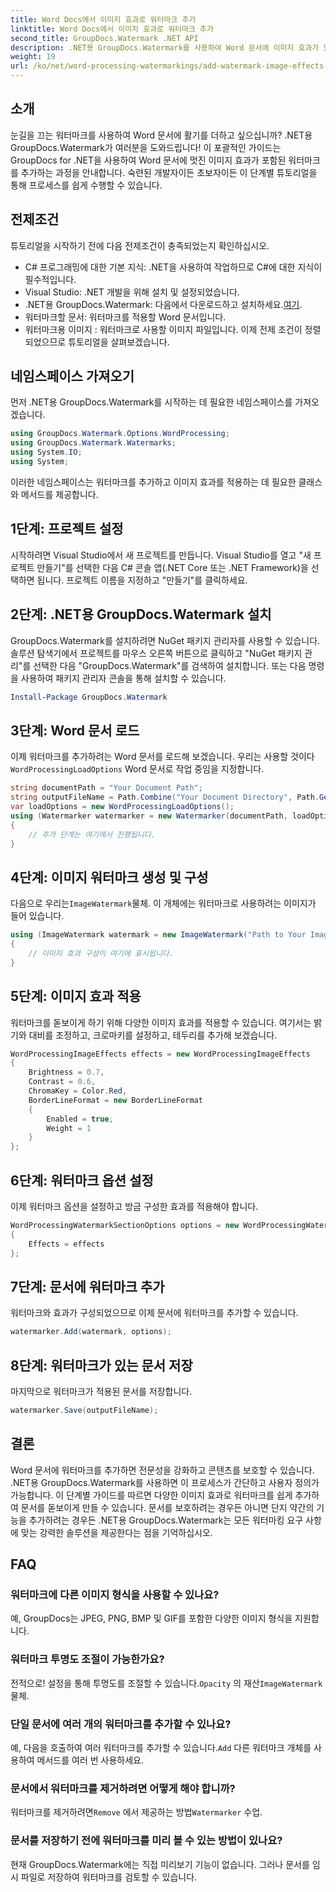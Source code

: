 ```yaml
---
title: Word Docs에서 이미지 효과로 워터마크 추가
linktitle: Word Docs에서 이미지 효과로 워터마크 추가
second_title: GroupDocs.Watermark .NET API
description: .NET용 GroupDocs.Watermark를 사용하여 Word 문서에 이미지 효과가 있는 워터마크를 추가하는 방법을 알아보세요. 놀라운 결과를 얻으려면 단계별 가이드를 따르십시오.
weight: 19
url: /ko/net/word-processing-watermarkings/add-watermark-image-effects-word-docs/
---
```

## 소개
눈길을 끄는 워터마크를 사용하여 Word 문서에 활기를 더하고 싶으십니까? .NET용 GroupDocs.Watermark가 여러분을 도와드립니다! 이 포괄적인 가이드는 GroupDocs for .NET을 사용하여 Word 문서에 멋진 이미지 효과가 포함된 워터마크를 추가하는 과정을 안내합니다. 숙련된 개발자이든 초보자이든 이 단계별 튜토리얼을 통해 프로세스를 쉽게 수행할 수 있습니다.
## 전제조건
튜토리얼을 시작하기 전에 다음 전제조건이 충족되었는지 확인하십시오.
- C# 프로그래밍에 대한 기본 지식: .NET을 사용하여 작업하므로 C#에 대한 지식이 필수적입니다.
- Visual Studio: .NET 개발을 위해 설치 및 설정되었습니다.
-  .NET용 GroupDocs.Watermark: 다음에서 다운로드하고 설치하세요.[여기](https://releases.groupdocs.com/Watermark/net/).
- 워터마크할 문서: 워터마크를 적용할 Word 문서입니다.
- 워터마크용 이미지 : 워터마크로 사용할 이미지 파일입니다.
이제 전제 조건이 정렬되었으므로 튜토리얼을 살펴보겠습니다.
## 네임스페이스 가져오기
먼저 .NET용 GroupDocs.Watermark를 시작하는 데 필요한 네임스페이스를 가져오겠습니다.
```csharp
using GroupDocs.Watermark.Options.WordProcessing;
using GroupDocs.Watermark.Watermarks;
using System.IO;
using System;
```
이러한 네임스페이스는 워터마크를 추가하고 이미지 효과를 적용하는 데 필요한 클래스와 메서드를 제공합니다.
## 1단계: 프로젝트 설정
시작하려면 Visual Studio에서 새 프로젝트를 만듭니다. Visual Studio를 열고 "새 프로젝트 만들기"를 선택한 다음 C# 콘솔 앱(.NET Core 또는 .NET Framework)을 선택하면 됩니다. 프로젝트 이름을 지정하고 "만들기"를 클릭하세요.
## 2단계: .NET용 GroupDocs.Watermark 설치
GroupDocs.Watermark를 설치하려면 NuGet 패키지 관리자를 사용할 수 있습니다. 솔루션 탐색기에서 프로젝트를 마우스 오른쪽 버튼으로 클릭하고 "NuGet 패키지 관리"를 선택한 다음 "GroupDocs.Watermark"를 검색하여 설치합니다.
또는 다음 명령을 사용하여 패키지 관리자 콘솔을 통해 설치할 수 있습니다.
```powershell
Install-Package GroupDocs.Watermark
```
## 3단계: Word 문서 로드
 이제 워터마크를 추가하려는 Word 문서를 로드해 보겠습니다. 우리는 사용할 것이다`WordProcessingLoadOptions` Word 문서로 작업 중임을 지정합니다.
```csharp
string documentPath = "Your Document Path";
string outputFileName = Path.Combine("Your Document Directory", Path.GetFileName(documentPath));
var loadOptions = new WordProcessingLoadOptions();
using (Watermarker watermarker = new Watermarker(documentPath, loadOptions))
{
    // 추가 단계는 여기에서 진행됩니다.
}
```
## 4단계: 이미지 워터마크 생성 및 구성
 다음으로 우리는`ImageWatermark`물체. 이 개체에는 워터마크로 사용하려는 이미지가 들어 있습니다.
```csharp
using (ImageWatermark watermark = new ImageWatermark("Path to Your Image"))
{
    // 이미지 효과 구성이 여기에 표시됩니다.
}
```
## 5단계: 이미지 효과 적용
워터마크를 돋보이게 하기 위해 다양한 이미지 효과를 적용할 수 있습니다. 여기서는 밝기와 대비를 조정하고, 크로마키를 설정하고, 테두리를 추가해 보겠습니다.
```csharp
WordProcessingImageEffects effects = new WordProcessingImageEffects
{
    Brightness = 0.7,
    Contrast = 0.6,
    ChromaKey = Color.Red,
    BorderLineFormat = new BorderLineFormat
    {
        Enabled = true,
        Weight = 1
    }
};
```
## 6단계: 워터마크 옵션 설정
이제 워터마크 옵션을 설정하고 방금 구성한 효과를 적용해야 합니다.
```csharp
WordProcessingWatermarkSectionOptions options = new WordProcessingWatermarkSectionOptions
{
    Effects = effects
};
```
## 7단계: 문서에 워터마크 추가
워터마크와 효과가 구성되었으므로 이제 문서에 워터마크를 추가할 수 있습니다.
```csharp
watermarker.Add(watermark, options);
```
## 8단계: 워터마크가 있는 문서 저장
마지막으로 워터마크가 적용된 문서를 저장합니다. 
```csharp
watermarker.Save(outputFileName);
```
## 결론
Word 문서에 워터마크를 추가하면 전문성을 강화하고 콘텐츠를 보호할 수 있습니다. .NET용 GroupDocs.Watermark를 사용하면 이 프로세스가 간단하고 사용자 정의가 가능합니다. 이 단계별 가이드를 따르면 다양한 이미지 효과로 워터마크를 쉽게 추가하여 문서를 돋보이게 만들 수 있습니다. 
문서를 보호하려는 경우든 아니면 단지 약간의 기능을 추가하려는 경우든 .NET용 GroupDocs.Watermark는 모든 워터마킹 요구 사항에 맞는 강력한 솔루션을 제공한다는 점을 기억하십시오. 
## FAQ
### 워터마크에 다른 이미지 형식을 사용할 수 있나요?
예, GroupDocs는 JPEG, PNG, BMP 및 GIF를 포함한 다양한 이미지 형식을 지원합니다.
### 워터마크 투명도 조절이 가능한가요?
 전적으로! 설정을 통해 투명도를 조절할 수 있습니다.`Opacity` 의 재산`ImageWatermark` 물체.
### 단일 문서에 여러 개의 워터마크를 추가할 수 있나요?
 예, 다음을 호출하여 여러 워터마크를 추가할 수 있습니다.`Add` 다른 워터마크 개체를 사용하여 메서드를 여러 번 사용하세요.
### 문서에서 워터마크를 제거하려면 어떻게 해야 합니까?
 워터마크를 제거하려면`Remove` 에서 제공하는 방법`Watermarker` 수업.
### 문서를 저장하기 전에 워터마크를 미리 볼 수 있는 방법이 있나요?
현재 GroupDocs.Watermark에는 직접 미리보기 기능이 없습니다. 그러나 문서를 임시 파일로 저장하여 워터마크를 검토할 수 있습니다.